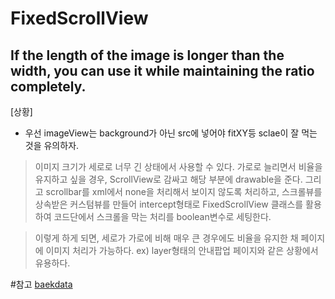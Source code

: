 # FixedScrollView


If the length of the image is longer than the width, you can use it while maintaining the ratio completely.
---

[상황]
* 우선 imageView는 background가 아닌 src에 넣어야 fitXY등 sclae이 잘 먹는 것을 유의하자.

> 이미지 크기가 세로로 너무 긴 상태에서 사용할 수 있다.
> 가로로 늘리면서 비율을 유지하고 싶을 경우, ScrollView로 감싸고 해당 부분에 drawable을 준다. 
> 그리고 scrollbar를 xml에서 none을 처리해서 보이지 않도록 처리하고, 스크롤뷰를 상속받은 커스텀뷰를 만들어 
> intercept형태로 FixedScrollView 클래스를 활용하여 코드단에서 스크롤을 막는 처리를 boolean변수로 세팅한다.

> 이렇게 하게 되면, 세로가 가로에 비해 매우 큰 경우에도 비율을 유지한 채 페이지에 이미지 처리가 가능하다.
ex) layer형태의 안내팝업 페이지와 같은 상황에서 유용하다.


#참고 
[baekdata](baekdata.github.io)
